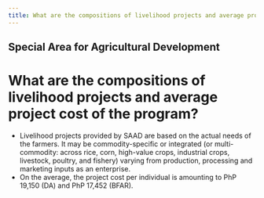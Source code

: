```yaml
---
title: What are the compositions of livelihood projects and average project cost of the program
---
```


## Special Area for Agricultural Development

# What are the compositions of livelihood projects and average project cost of the program?


 - Livelihood projects provided by SAAD are based on the actual needs of the farmers. It may be commodity-specific or integrated (or multi-commodity: across rice, corn, high-value crops, industrial crops, livestock, poultry, and fishery) varying from production, processing and marketing inputs as an enterprise. 
 - On the average, the project cost per individual is amounting to PhP 19,150 (DA) and PhP 17,452 (BFAR).
